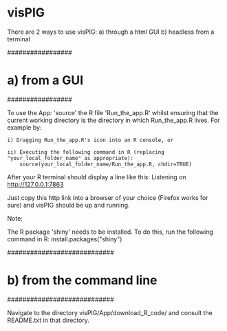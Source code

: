 # visPIG

There are 2 ways to use visPIG:
a) through a html GUI
b) headless from a terminal


#################
# a) from a GUI #
#################

To use the App: 'source' the R file 'Run_the_app.R' whilst ensuring that the current working directory is the directory in which Run_the_app.R lives. For example by:

	i) Dragging Run_the_app.R's icon into an R console, or

	ii) Executing the following command in R (replacing "your_local_folder_name" as appropriate):
		source(your_local_folder_name/Run_the_app.R, chdir=TRUE)

After your R terminal should display a line like this:
	Listening on http://127.0.0.1:7863

Just copy this http link into a browser of your choice (Firefox works for sure) and visPIG should be up and running.


Note:

The R package 'shiny' needs to be installed.
To do this, run the following command in R:
install.packages("shiny")


############################
# b) from the command line #
############################

Navigate to the directory
	visPIG/App/download_R_code/
and consult the README.txt in that directory.

